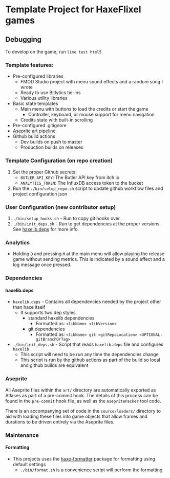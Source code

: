 # Template Project for HaxeFlixel games

## Debugging

To develop on the game, run `lime test html5`

### Template features:
- Pre-configured libraries
  - FMOD Studio project with menu sound effects and a random song I wrote
  - Ready to use Bitlytics tie-ins
  - Various utility libraries
- Basic state templates
  - Main menu with buttons to load the credits or start the game
    - Controller, keyboard, or mouse support for menu navigation
  - Credits state with built-in scrolling
- Pre-configured .gitignore
- [Aseprite art pipeline](#aseprite)
- Github build actions
  - Dev builds on push to master
  - Production builds on releases

### Template Configuration (on repo creation)
1. Set the proper Github secrets:
    - `BUTLER_API_KEY`: The Butler API key from itch.io
    - `ANALYTICS_TOKEN`: The InfluxDB access token to the bucket
2. Run the `./bin/setup_repo.sh` script to update github workflow files and project configuration json

### User Configuration (new contributor setup)

1. `./bin/setup_hooks.sh` - Run to copy git hooks over
2. `./bin/init_deps.sh` - Run to get dependencies at the proper versions. See [haxelib.deps](#haxelibdeps) for more info.

### Analytics
- Holding `D` and pressing `M` at the main menu will allow playing the release game without sending metrics. This is indicated by a sound effect and a log message once pressed.

### Dependencies

#### **haxelib.deps**

* `haxelib.deps` - Contains all dependencies needed by the project other than haxe itself
  * It supports two dep styles
    * standard haxelib dependencies
      * Formatted as: `<libName> <libVersion>`
    * git dependencies
      * Formatted as: `<libName> git <gitRepoLocation> <OPTIONAL: gitBranchOrTag>`
* `./bin/init_deps.sh` - Script that reads `haxelib.deps` file and configures `haxelib`
  * This script will need to be run any time the dependencies change
  * This script is run by the github actions as part of the build so local and github builds are equivalent

### Aseprite

All Aseprite files within the `art/` directory are automatically exported as Atlases as part of a pre-commit hook. The details of this process can be found in the `pre-commit` hook file, as well as the `AsepritePacker` tool code.

There is an accompanying set of code in the `source/loaders/` directory to aid with loading these files into game objects that allow frames and durations to be driven entirely via the Aseprite files.

### Maintenance

#### **Formatting**

* This projects uses the [haxe-formatter](https://github.com/HaxeCheckstyle/haxe-formatter) package for formatting using default settings
  * `./bin/format.sh` is a convenience script will perform the formatting
